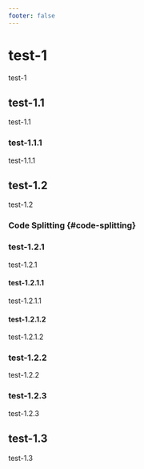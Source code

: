 ```yaml
---
footer: false
---
```


# test-1
test-1

## test-1.1
test-1.1

### test-1.1.1
test-1.1.1

## test-1.2
test-1.2

### Code Splitting {#code-splitting}

### test-1.2.1
test-1.2.1

#### test-1.2.1.1
test-1.2.1.1

#### test-1.2.1.2
test-1.2.1.2

### test-1.2.2
test-1.2.2

### test-1.2.3
test-1.2.3

## test-1.3
test-1.3